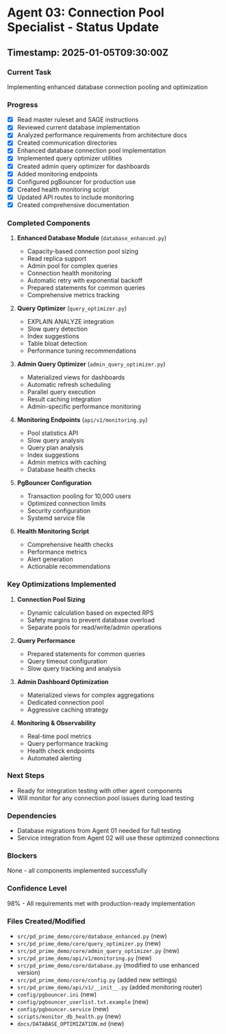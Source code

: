 # Agent 03: Connection Pool Specialist - Status Update

## Timestamp: 2025-01-05T09:30:00Z

### Current Task
Implementing enhanced database connection pooling and optimization

### Progress
- [x] Read master ruleset and SAGE instructions
- [x] Reviewed current database implementation
- [x] Analyzed performance requirements from architecture docs
- [x] Created communication directories
- [x] Enhanced database connection pool implementation
- [x] Implemented query optimizer utilities
- [x] Created admin query optimizer for dashboards
- [x] Added monitoring endpoints
- [x] Configured pgBouncer for production use
- [x] Created health monitoring script
- [x] Updated API routes to include monitoring
- [x] Created comprehensive documentation

### Completed Components

1. **Enhanced Database Module** (`database_enhanced.py`)
   - Capacity-based connection pool sizing
   - Read replica support
   - Admin pool for complex queries
   - Connection health monitoring
   - Automatic retry with exponential backoff
   - Prepared statements for common queries
   - Comprehensive metrics tracking

2. **Query Optimizer** (`query_optimizer.py`)
   - EXPLAIN ANALYZE integration
   - Slow query detection
   - Index suggestions
   - Table bloat detection
   - Performance tuning recommendations

3. **Admin Query Optimizer** (`admin_query_optimizer.py`)
   - Materialized views for dashboards
   - Automatic refresh scheduling
   - Parallel query execution
   - Result caching integration
   - Admin-specific performance monitoring

4. **Monitoring Endpoints** (`api/v1/monitoring.py`)
   - Pool statistics API
   - Slow query analysis
   - Query plan analysis
   - Index suggestions
   - Admin metrics with caching
   - Database health checks

5. **PgBouncer Configuration**
   - Transaction pooling for 10,000 users
   - Optimized connection limits
   - Security configuration
   - Systemd service file

6. **Health Monitoring Script**
   - Comprehensive health checks
   - Performance metrics
   - Alert generation
   - Actionable recommendations

### Key Optimizations Implemented

1. **Connection Pool Sizing**
   - Dynamic calculation based on expected RPS
   - Safety margins to prevent database overload
   - Separate pools for read/write/admin operations

2. **Query Performance**
   - Prepared statements for common queries
   - Query timeout configuration
   - Slow query tracking and analysis

3. **Admin Dashboard Optimization**
   - Materialized views for complex aggregations
   - Dedicated connection pool
   - Aggressive caching strategy

4. **Monitoring & Observability**
   - Real-time pool metrics
   - Query performance tracking
   - Health check endpoints
   - Automated alerting

### Next Steps
- Ready for integration testing with other agent components
- Will monitor for any connection pool issues during load testing

### Dependencies
- Database migrations from Agent 01 needed for full testing
- Service integration from Agent 02 will use these optimized connections

### Blockers
None - all components implemented successfully

### Confidence Level
98% - All requirements met with production-ready implementation

### Files Created/Modified
- `src/pd_prime_demo/core/database_enhanced.py` (new)
- `src/pd_prime_demo/core/query_optimizer.py` (new)
- `src/pd_prime_demo/core/admin_query_optimizer.py` (new)
- `src/pd_prime_demo/api/v1/monitoring.py` (new)
- `src/pd_prime_demo/core/database.py` (modified to use enhanced version)
- `src/pd_prime_demo/core/config.py` (added new settings)
- `src/pd_prime_demo/api/v1/__init__.py` (added monitoring router)
- `config/pgbouncer.ini` (new)
- `config/pgbouncer_userlist.txt.example` (new)
- `config/pgbouncer.service` (new)
- `scripts/monitor_db_health.py` (new)
- `docs/DATABASE_OPTIMIZATION.md` (new)
